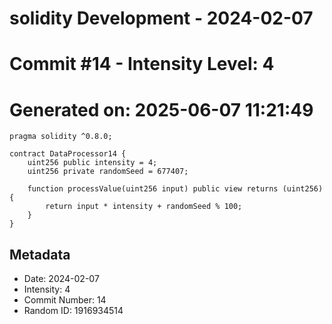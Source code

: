 ﻿# solidity Development - 2024-02-07
# Commit #14 - Intensity Level: 4
# Generated on: 2025-06-07 11:21:49
```solidity
pragma solidity ^0.8.0;

contract DataProcessor14 {
    uint256 public intensity = 4;
    uint256 private randomSeed = 677407;

    function processValue(uint256 input) public view returns (uint256) {
        return input * intensity + randomSeed % 100;
    }
}
```
## Metadata
- Date: 2024-02-07
- Intensity: 4
- Commit Number: 14
- Random ID: 1916934514
